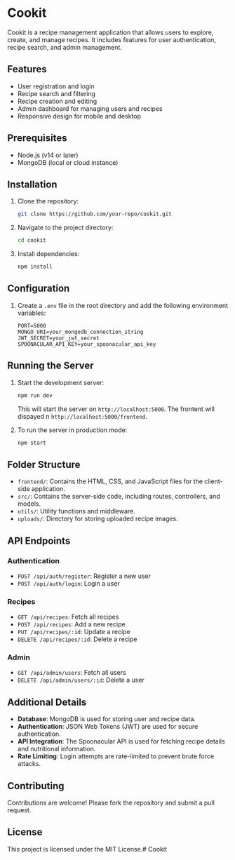 # Cookit

Cookit is a recipe management application that allows users to explore, create, and manage recipes. It includes features for user authentication, recipe search, and admin management.

## Features
- User registration and login
- Recipe search and filtering
- Recipe creation and editing
- Admin dashboard for managing users and recipes
- Responsive design for mobile and desktop

## Prerequisites
- Node.js (v14 or later)
- MongoDB (local or cloud instance)

## Installation
1. Clone the repository:
   ```bash
   git clone https://github.com/your-repo/cookit.git
   ```
2. Navigate to the project directory:
   ```bash
   cd cookit
   ```
3. Install dependencies:
   ```bash
   npm install
   ```

## Configuration
1. Create a `.env` file in the root directory and add the following environment variables:
   ```env
   PORT=5000
   MONGO_URI=your_mongodb_connection_string
   JWT_SECRET=your_jwt_secret
   SPOONACULAR_API_KEY=your_spoonacular_api_key
   ```

## Running the Server
1. Start the development server:
   ```bash
   npm run dev
   ```
   This will start the server on `http://localhost:5000`.
   The frontent will dispayed n `http://localhost:5000/frontend`.

2. To run the server in production mode:
   ```bash
   npm start
   ```

## Folder Structure
- `frontend/`: Contains the HTML, CSS, and JavaScript files for the client-side application.
- `src/`: Contains the server-side code, including routes, controllers, and models.
- `utils/`: Utility functions and middleware.
- `uploads/`: Directory for storing uploaded recipe images.

## API Endpoints
### Authentication
- `POST /api/auth/register`: Register a new user
- `POST /api/auth/login`: Login a user

### Recipes
- `GET /api/recipes`: Fetch all recipes
- `POST /api/recipes`: Add a new recipe
- `PUT /api/recipes/:id`: Update a recipe
- `DELETE /api/recipes/:id`: Delete a recipe

### Admin
- `GET /api/admin/users`: Fetch all users
- `DELETE /api/admin/users/:id`: Delete a user

## Additional Details
- **Database**: MongoDB is used for storing user and recipe data.
- **Authentication**: JSON Web Tokens (JWT) are used for secure authentication.
- **API Integration**: The Spoonacular API is used for fetching recipe details and nutritional information.
- **Rate Limiting**: Login attempts are rate-limited to prevent brute force attacks.

## Contributing
Contributions are welcome! Please fork the repository and submit a pull request.

## License
This project is licensed under the MIT License.#   C o o k i t  
 